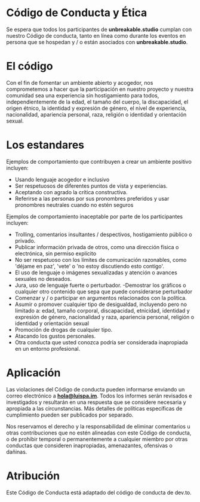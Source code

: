 
# Código de Conducta y Ética
Se espera que todos los participantes de **unbreakable.studio** cumplan con nuestro Código de conducta, tanto en línea como durante los eventos en persona que se hospedan y / o están asociados con **unbreakable.studio**.

# El código
Con el fin de fomentar un ambiente abierto y acogedor, nos comprometemos a hacer que la participación en nuestro proyecto y nuestra comunidad sea una experiencia sin hostigamiento para todos, independientemente de la edad, el tamaño del cuerpo, la discapacidad, el origen étnico, la identidad y expresión de género, el nivel de experiencia, nacionalidad, apariencia personal, raza, religión o identidad y orientación sexual.

# Los estandares
Ejemplos de comportamiento que contribuyen a crear un ambiente positivo incluyen:

- Usando lenguaje acogedor e inclusivo
- Ser respetuosos de diferentes puntos de vista y experiencias.
- Aceptando con agrado la crítica constructiva.
- Referirse a las personas por sus pronombres preferidos y usar pronombres neutrales cuando no estén seguros

Ejemplos de comportamiento inaceptable por parte de los participantes incluyen:

- Trolling, comentarios insultantes / despectivos, hostigamiento público o privado.
- Publicar información privada de otros, como una dirección física o electrónica, sin permiso explícito
- No ser respetuoso con los límites de comunicación razonables, como 'déjame en paz', 'vete' o 'no estoy discutiendo esto contigo'.
- El uso de lenguaje o imágenes sexualizadas y atención o avances sexuales no deseados.
- Jura, uso de lenguaje fuerte o perturbador.
-Demostrar los gráficos o cualquier otro contenido que sepa que puede considerarse perturbador
- Comenzar y / o participar en argumentos relacionados con la política.
- Asumir o promover cualquier tipo de desigualdad, incluyendo pero no limitado a: edad, tamaño corporal, discapacidad, etnicidad, identidad y expresión de género, nacionalidad y raza, apariencia personal, religión o identidad y orientación sexual
- Promoción de drogas de cualquier tipo.
- Atacando los gustos personales.
- Otra conducta que usted conozca podría ser considerada inapropiada en un entorno profesional.

# Aplicación
Las violaciones del Código de conducta pueden informarse enviando un correo electrónico a **hola@luispa.im**. Todos los informes serán revisados ​​e investigados y resultarán en una respuesta que se considere necesaria y apropiada a las circunstancias. Más detalles de políticas específicas de cumplimiento pueden ser publicados por separado.

Nos reservamos el derecho y la responsabilidad de eliminar comentarios u otras contribuciones que no estén alineadas con este Código de conducta, o de prohibir temporal o permanentemente a cualquier miembro por otras conductas que consideren inapropiadas, amenazantes, ofensivas o dañinas.

# Atribución
Este Código de Conducta está adaptado del código de conducta de dev.to.

